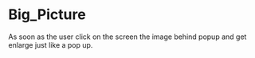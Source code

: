 Big_Picture
===========
As soon as the user click on the screen the image behind popup and get enlarge just like a pop up.
